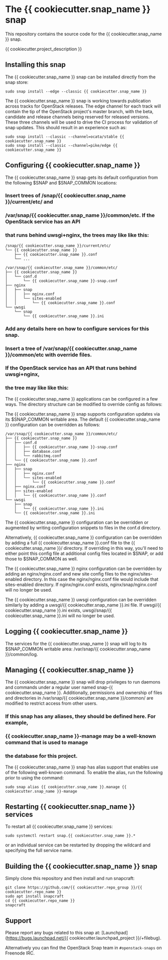 # The {{ cookiecutter.snap_name }} snap

This repository contains the source code for the {{ cookiecutter.snap_name }} snap.

{{ cookiecutter.project_description }}

## Installing this snap

The {{ cookiecutter.snap_name }} snap can be installed directly from the snap store:

    sudo snap install --edge --classic {{ cookiecutter.snap_name }}

The {{ cookiecutter.snap_name }} snap is working towards publication across tracks for
OpenStack releases. The edge channel for each track will contain the tip
of the OpenStack project's master branch, with the beta, candidate and
release channels being reserved for released versions. These three channels
will be used to drive the CI process for validation of snap updates. This
should result in an experience such as:

    sudo snap install --classic --channel=ocata/stable {{ cookiecutter.snap_name }}
    sudo snap install --classic --channel=pike/edge {{ cookiecutter.snap_name }}

## Configuring {{ cookiecutter.snap_name }}

The {{ cookiecutter.snap_name }} snap gets its default configuration from the following $SNAP
and $SNAP_COMMON locations:

### Insert trees of /snap/{{ cookiecutter.snap_name }}/current/etc/ and
### /var/snap/{{ cookiecutter.snap_name }}/common/etc. If the OpenStack service has an API
### that runs behind uwsgi+nginx, the trees may like like this:

    /snap/{{ cookiecutter.snap_name }}/current/etc/
    └── {{ cookiecutter.snap_name }}
        ├── {{ cookiecutter.snap_name }}.conf
        └── ...

    /var/snap/{{ cookiecutter.snap_name }}/common/etc/
    ├── {{ cookiecutter.snap_name }}
    │   └── conf.d
    │       └── {{ cookiecutter.snap_name }}-snap.conf
    ├── nginx
    │   ├── snap
    │   │   ├── nginx.conf
    │   │   └── sites-enabled
    │   │       └── {{ cookiecutter.snap_name }}.conf
    └── uwsgi
        └── snap
            └── {{ cookiecutter.snap_name }}.ini

### Add any details here on how to configure services for this snap.
### Insert a tree of /var/snap/{{ cookiecutter.snap_name }}/common/etc with override files.
### If the OpenStack service has an API that runs behind uwsgi+nginx,
### the tree may like like this:

The {{ cookiecutter.snap_name }} applications can be configured in a few ways. The directory
structure can be modified to override config as follows:

The {{ cookiecutter.snap_name }} snap supports configuration updates via its $SNAP_COMMON writable
area. The default {{ cookiecutter.snap_name }} configuration can be overridden as follows:

    /var/snap/{{ cookiecutter.snap_name }}/common/etc/
    ├── {{ cookiecutter.snap_name }}
    │   ├── conf.d
    │   │   ├── {{ cookiecutter.snap_name }}-snap.conf
    │   │   ├── database.conf
    │   │   └── rabbitmq.conf
    │   └── {{ cookiecutter.snap_name }}.conf
    ├── nginx
    │   ├── snap
    │   │   ├── nginx.conf
    │   │   └── sites-enabled
    │   │       └── {{ cookiecutter.snap_name }}.conf
    │   ├── nginx.conf
    │   ├── sites-enabled
    │   │   └── {{ cookiecutter.snap_name }}.conf
    └── uwsgi
        ├── snap
        │   └── {{ cookiecutter.snap_name }}.ini
        └── {{ cookiecutter.snap_name }}.ini

The {{ cookiecutter.snap_name }} configuration can be overridden or augmented by writing
configuration snippets to files in the conf.d directory.

Alternatively, {{ cookiecutter.snap_name }} configuration can be overridden by adding a full
{{ cookiecutter.snap_name }}.conf file to the {{ cookiecutter.snap_name }}/ directory. If overriding in this way, you'll
need to either point this config file at additional config files located in $SNAP,
or add those to $SNAP_COMMON as well.

The {{ cookiecutter.snap_name }} nginx configuration can be overridden by adding an nginx/nginx.conf
and new site config files to the nginx/sites-enabled directory. In this case the
nginx/nginx.conf file would include that sites-enabled directory. If
nginx/nginx.conf exists, nginx/snap/nginx.conf will no longer be used.

The {{ cookiecutter.snap_name }} uwsgi configuration can be overridden similarly by adding a
uwsgi/{{ cookiecutter.snap_name }}.ini file. If uwsgi/{{ cookiecutter.snap_name }}.ini exists, uwsgi/snap/{{ cookiecutter.snap_name }}.ini
will no longer be used.

## Logging {{ cookiecutter.snap_name }}

The services for the {{ cookiecutter.snap_name }} snap will log to its $SNAP_COMMON writable area:
/var/snap/{{ cookiecutter.snap_name }}/common/log.

## Managing {{ cookiecutter.snap_name }}

The {{ cookiecutter.snap_name }} snap will drop privileges to run daemons and commands under
a regular user named snap-{{ cookiecutter.snap_name }}. Additionally, permissions and ownership
of files and directories in /var/snap/{{ cookiecutter.snap_name }}/common/ are modified to
restrict access from other users.

### If this snap has any aliases, they should be defined here. For example,
### {{ cookiecutter.snap_name }}-manage may be a well-known command that is used to manage
### the database for this project.
The {{ cookiecutter.snap_name }} snap has alias support that enables use of the following
well-known command. To enable the alias, run the following prior to
using the command:

    sudo snap alias {{ cookiecutter.snap_name }}.manage {{ cookiecutter.snap_name }}-manage

## Restarting {{ cookiecutter.snap_name }} services

To restart all {{ cookiecutter.snap_name }} services:

    sudo systemctl restart snap.{{ cookiecutter.snap_name }}.*

or an individual service can be restarted by dropping the wildcard and
specifying the full service name.

## Building the {{ cookiecutter.snap_name }} snap

Simply clone this repository and then install and run snapcraft:

    git clone https://github.com/{{ cookiecutter.repo_group }}/{{ cookiecutter.repo_name }}
    sudo apt install snapcraft
    cd {{ cookiecutter.repo_name }}
    snapcraft

## Support

Please report any bugs related to this snap at:
[Launchpad](https://bugs.launchpad.net/{{ cookiecutter.launchpad_project }}/+filebug).

Alternatively you can find the OpenStack Snap team in `#openstack-snaps` on
Freenode IRC.
